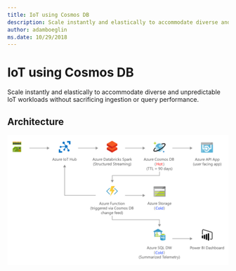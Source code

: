 ```yaml
---
title: IoT using Cosmos DB 
description: Scale instantly and elastically to accommodate diverse and unpredictable IoT workloads without sacrificing ingestion or query performance.
author: adamboeglin
ms.date: 10/29/2018
---
```

# IoT using Cosmos DB 
Scale instantly and elastically to accommodate diverse and unpredictable IoT workloads without sacrificing ingestion or query performance.

## Architecture
<img src="media/iot-using-cosmos-db.svg" alt='architecture diagram' />